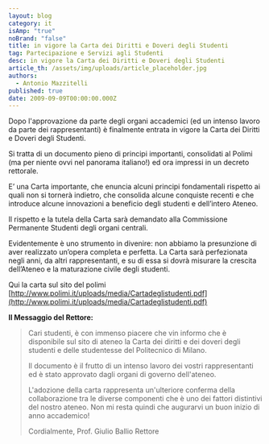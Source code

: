 ```yaml
---
layout: blog
category: it
isAmp: "true"
noBrand: "false"
title: in vigore la Carta dei Diritti e Doveri degli Studenti
tag: Partecipazione e Servizi agli Studenti
desc: in vigore la Carta dei Diritti e Doveri degli Studenti
article_th: /assets/img/uploads/article_placeholder.jpg
authors:
  - Antonio Mazzitelli
published: true
date: 2009-09-09T00:00:00.000Z
---
```


Dopo l'approvazione da parte degli organi accademici (ed un intenso lavoro da parte dei rappresentanti) è finalmente entrata in vigore la Carta dei Diritti e Doveri degli Studenti.

Si tratta di un documento pieno di principi importanti, consolidati al Polimi (ma per niente ovvi nel panorama italiano!) ed ora impressi in un decreto rettorale.

E’ una Carta importante, che enuncia alcuni principi fondamentali rispetto ai quali non si tornerà indietro, che consolida alcune conquiste recenti e che introduce alcune innovazioni a beneficio degli studenti e dell’intero Ateneo.

Il rispetto e la tutela della Carta sarà demandato alla Commissione Permanente Studenti degli organi centrali.

Evidentemente è uno strumento in divenire: non abbiamo la presunzione di aver realizzato un’opera completa e perfetta. La Carta sarà perfezionata negli anni, da altri rappresentanti, e su di essa si dovrà misurare la crescita dell’Ateneo e la maturazione civile degli studenti.

Qui la carta sul sito del polimi [http://www.polimi.it/uploads/media/Cartadeglistudenti.pdf](http://www.polimi.it/uploads/media/Cartadeglistudenti.pdf)

**Il Messaggio del Rettore:**

> Cari studenti, è con immenso piacere che vin informo che è disponibile sul sito di ateneo la Carta dei diritti e dei doveri degli studenti e delle studentesse del Politecnico di Milano.
> 
> Il documento è il frutto di un intenso lavoro dei vostri rappresentanti ed è stato approvato dagli organi di governo dell'ateneo.
> 
> L'adozione della carta rappresenta un'ulteriore conferma della collaborazione tra le diverse componenti che è uno dei fattori distintivi del nostro ateneo. Non mi resta quindi che augurarvi un buon inizio di anno accademico!
> 
> Cordialmente, Prof. Giulio Ballio Rettore
